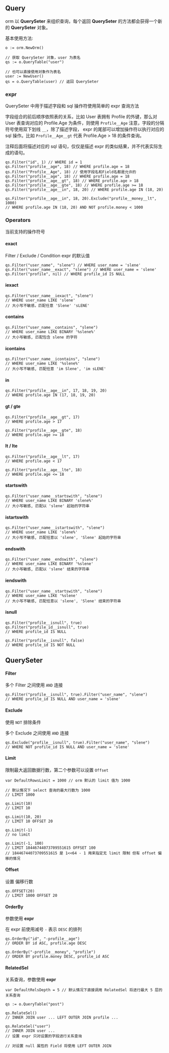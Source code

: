 ## Query

orm 以 **QuerySeter** 来组织查询，每个返回 **QuerySeter** 的方法都会获得一个新的 **QuerySeter** 对象。

基本使用方法:

	o := orm.NewOrm()
	
	// 获取 QuerySeter 对象，user 为表名
	qs := o.QueryTable("user")
	
	// 也可以直接使用对象作为表名
	user := NewUser()
	qs = o.QueryTable(user) // 返回 QuerySeter

### expr

QuerySeter 中用于描述字段和 sql 操作符使用简单的 expr 查询方法

字段组合的前后顺序依照表的关系，比如 User 表拥有 Profile 的外键，那么对 User 表查询对应的 Profile.Age 为条件，则使用 `Profile__Age` 注意，字段的分隔符号使用双下划线 `__`，除了描述字段， expr 的尾部可以增加操作符以执行对应的 sql 操作。比如 `Profile__Age__gt` 代表 Profile.Age > 18 的条件查询。

注释后面将描述对应的 sql 语句，仅仅是描述 expr 的类似结果，并不代表实际生成的语句。

	qs.Filter("id", 1) // WHERE id = 1
	qs.Filter("profile__age", 18) // WHERE profile.age = 18
	qs.Filter("Profile__Age", 18) // 使用字段名和Field名都是允许的
	qs.Filter("profile__age", 18) // WHERE profile.age = 18
	qs.Filter("profile__age__gt", 18) // WHERE profile.age > 18
	qs.Filter("profile__age__gte", 18) // WHERE profile.age >= 18
	qs.Filter("profile__age__in", 18, 20) // WHERE profile.age IN (18, 20)
	
	qs.Filter("profile__age__in", 18, 20).Exclude("profile__money__lt", 1000)
	// WHERE profile.age IN (18, 20) AND NOT profile.money < 1000

### Operators

当前支持的操作符号

#### exact

Filter / Exclude / Condition expr 的默认值

	qs.Filter("user_name", "slene") // WHERE user_name = 'slene'
	qs.Filter("user_name__exact", "slene") // WHERE user_name = 'slene'
	qs.Filter("profile", nil) // WHERE profile_id IS NULL

#### iexact

	qs.Filter("user_name__iexact", "slene")
	// WHERE user_name LIKE 'slene'
	// 大小写不敏感，匹配任意 'Slene' 'sLENE'

#### contains

	qs.Filter("user_name__contains", "slene")
	// WHERE user_name LIKE BINARY '%slene%'
	// 大小写敏感, 匹配包含 slene 的字符

#### icontains

	qs.Filter("user_name__icontains", "slene")
	// WHERE user_name LIKE '%slene%'
	// 大小写不敏感, 匹配任意 'im Slene', 'im sLENE'

#### in

	qs.Filter("profile__age__in", 17, 18, 19, 20)
	// WHERE profile.age IN (17, 18, 19, 20)

#### gt / gte

	qs.Filter("profile__age__gt", 17)
	// WHERE profile.age > 17
	
	qs.Filter("profile__age__gte", 18)
	// WHERE profile.age >= 18

#### lt / lte

	qs.Filter("profile__age__lt", 17)
	// WHERE profile.age < 17
	
	qs.Filter("profile__age__lte", 18)
	// WHERE profile.age <= 18

#### startswith

	qs.Filter("user_name__startswith", "slene")
	// WHERE user_name LIKE BINARY 'slene%'
	// 大小写敏感, 匹配以 'slene' 起始的字符串

#### istartswith

	qs.Filter("user_name__istartswith", "slene")
	// WHERE user_name LIKE 'slene%'
	// 大小写不敏感, 匹配任意以 'slene', 'Slene' 起始的字符串


#### endswith

	qs.Filter("user_name__endswith", "slene")
	// WHERE user_name LIKE BINARY '%slene'
	// 大小写敏感, 匹配以 'slene' 结束的字符串

#### iendswith

	qs.Filter("user_name__startswith", "slene")
	// WHERE user_name LIKE '%slene'
	// 大小写不敏感, 匹配任意以 'slene', 'Slene' 结束的字符串

#### isnull

	qs.Filter("profile__isnull", true)
	qs.Filter("profile_id__isnull", true)
	// WHERE profile_id IS NULL
	
	qs.Filter("profile__isnull", false)
	// WHERE profile_id IS NOT NULL

## QuerySeter

#### Filter

多个 Filter 之间使用 `AND` 连接

	qs.Filter("profile__isnull", true).Filter("user_name", "slene")
	// WHERE profile_id IS NULL AND user_name = 'slene'

#### Exclude

使用 `NOT` 排除条件

多个 Exclude 之间使用 `AND` 连接

	qs.Exclude("profile__isnull", true).Filter("user_name", "slene")
	// WHERE NOT profile_id IS NULL AND user_name = 'slene'

#### Limit

限制最大返回数据行数，第二个参数可以设置 `Offset`

	var DefaultRowsLimit = 1000 // orm 默认的 limit 值为 1000
	
	// 默认情况下 select 查询的最大行数为 1000
	// LIMIT 1000
	
	qs.Limit(10)
	// LIMIT 10
	
	qs.Limit(10, 20)
	// LIMIT 10 OFFSET 20
	
	qs.Limit(-1)
	// no limit
	
	qs.Limit(-1, 100)
	// LIMIT 18446744073709551615 OFFSET 100
	// 18446744073709551615 是 1<<64 - 1 用来指定无 limit 限制 但有 offset 偏移的情况

#### Offset
	
设置 偏移行数

	qs.OFFSET(20)
	// LIMIT 1000 OFFSET 20

#### OrderBy

参数使用 **expr**

在 expr 前使用减号 `-` 表示 `DESC` 的排列

	qs.OrderBy("id", "-profile__age")
	// ORDER BY id ASC, profile.age DESC
	
	qs.OrderBy("-profile__money", "profile")
	// ORDER BY profile.money DESC, profile_id ASC

#### RelatedSel

关系查询，参数使用 **expr**

	var DefaultRelsDepth = 5 // 默认情况下直接调用 RelatedSel 将进行最大 5 层的关系查询

	qs := o.QueryTable("post")
	
	qs.RelateSel()
	// INNER JOIN user ... LEFT OUTER JOIN profile ...
	
	qs.RelateSel("user")
	// INNER JOIN user ... 
	// 设置 expr 只对设置的字段进行关系查询
	
	// 对设置 null 属性的 Field 将使用 LEFT OUTER JOIN










